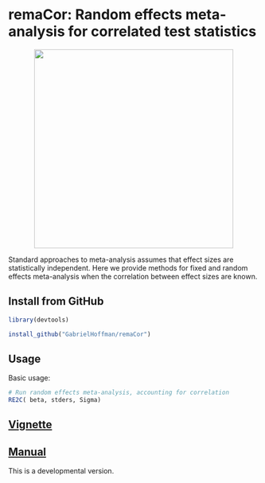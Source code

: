 # remaCor: Random effects meta-analysis for correlated test statistics

<p align="center">
<img src=https://hoffmg01.u.hpc.mssm.edu/software/remaCor/logo.png width="400">
</p>

Standard approaches to meta-analysis assumes that effect sizes are statistically independent. Here we provide methods for fixed and random effects meta-analysis when the correlation between effect sizes are known.

## Install from GitHub

```r
library(devtools)

install_github("GabrielHoffman/remaCor")
```

## Usage
Basic usage:
```r
# Run random effects meta-analysis, accounting for correlation 
RE2C( beta, stders, Sigma)
```

## [Vignette](https://users.hpc.mssm.edu/~hoffmg01/software/remaCor/remaCor.html)
## [Manual](https://users.hpc.mssm.edu/~hoffmg01/software/remaCor/remaCor-manual.pdf)

This is a developmental version.


